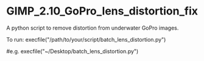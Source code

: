 # GIMP_2.10_GoPro_lens_distortion_fix
A python script to remove distortion from underwater GoPro images.

To run:
execfile("/path/to/your/script/batch_lens_distortion.py")

#e.g. execfile("~/Desktop/batch_lens_distortion.py")
